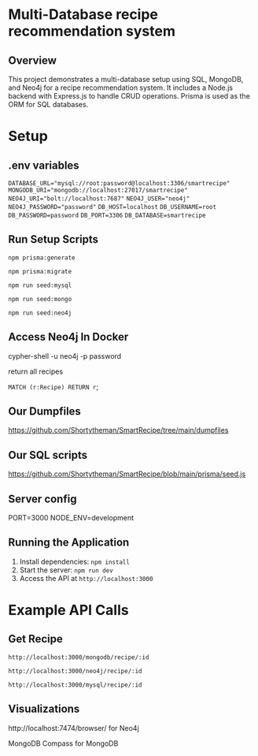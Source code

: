 # Multi-Database recipe recommendation system

## Overview

This project demonstrates a multi-database setup using SQL, MongoDB, and Neo4j for a recipe recommendation system. It includes a Node.js backend with Express.js to handle CRUD operations. Prisma is used as the ORM for SQL databases.

# Setup

## .env variables
`DATABASE_URL="mysql://root:password@localhost:3306/smartrecipe"`
`MONGODB_URI="mongodb://localhost:27017/smartrecipe"`
`NEO4J_URI="bolt://localhost:7687"`
`NEO4J_USER="neo4j"`
`NEO4J_PASSWORD="password"`
`DB_HOST=localhost`
`DB_USERNAME=root`
`DB_PASSWORD=password`
`DB_PORT=3306`
`DB_DATABASE=smartrecipe`

## Run Setup Scripts

`npm prisma:generate`

`npm prisma:migrate`

`npm run seed:mysql`

`npm run seed:mongo`

`npm run seed:neo4j`

## Access Neo4j In Docker
cypher-shell -u neo4j -p password

return all recipes

`MATCH (r:Recipe) RETURN r`;

## Our Dumpfiles
https://github.com/Shortytheman/SmartRecipe/tree/main/dumpfiles

## Our SQL scripts
https://github.com/Shortytheman/SmartRecipe/blob/main/prisma/seed.js

## Server config
PORT=3000
NODE_ENV=development

## Running the Application

1. Install dependencies: `npm install`
2. Start the server: `npm run dev`
3. Access the API at `http://localhost:3000`

# Example API Calls

## Get Recipe
`http://localhost:3000/mongodb/recipe/:id`

`http://localhost:3000/neo4j/recipe/:id`

`http://localhost:3000/mysql/recipe/:id`


## Visualizations

http://localhost:7474/browser/ for Neo4j

MongoDB Compass for MongoDB
